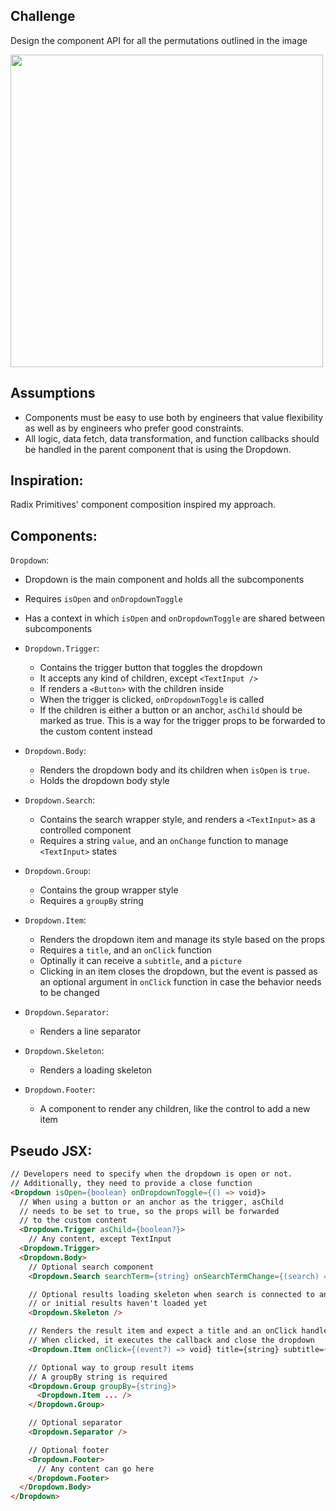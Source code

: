 ## Challenge

Design the component API for all the permutations outlined in the image

<img src="https://github.com/victorgaard/ashby-challenge/assets/13384559/545e0eba-884f-4d50-8677-fd457492e986" width="500px" height="auto" />

## Assumptions

- Components must be easy to use both by engineers that value flexibility as well as by engineers who prefer good constraints.
- All logic, data fetch, data transformation, and function callbacks should be handled in the parent component that is using the Dropdown.

## Inspiration:

Radix Primitives' component composition inspired my approach.

## Components:

`Dropdown`:

- Dropdown is the main component and holds all the subcomponents
- Requires `isOpen` and `onDropdownToggle`
- Has a context in which `isOpen` and `onDropdownToggle` are shared between subcomponents

- `Dropdown.Trigger`:

  - Contains the trigger button that toggles the dropdown
  - It accepts any kind of children, except `<TextInput />`
  - If renders a `<Button>` with the children inside
  - When the trigger is clicked, `onDropdownToggle` is called
  - If the children is either a button or an anchor, `asChild` should be marked as true. This is a way for the trigger props to be forwarded to the custom content instead

- `Dropdown.Body`:

  - Renders the dropdown body and its children when `isOpen` is `true`.
  - Holds the dropdown body style

- `Dropdown.Search`:

  - Contains the search wrapper style, and renders a `<TextInput>` as a controlled component
  - Requires a string `value`, and an `onChange` function to manage `<TextInput>` states

- `Dropdown.Group`:

  - Contains the group wrapper style
  - Requires a `groupBy` string

- `Dropdown.Item`:

  - Renders the dropdown item and manage its style based on the props
  - Requires a `title`, and an `onClick` function
  - Optinally it can receive a `subtitle`, and a `picture`
  - Clicking in an item closes the dropdown, but the event is passed as an optional argument in `onClick` function in case the behavior needs to be changed

- `Dropdown.Separator`:

  - Renders a line separator

- `Dropdown.Skeleton`:

  - Renders a loading skeleton

- `Dropdown.Footer`:
  - A component to render any children, like the control to add a new item

## Pseudo JSX:

```HTML
// Developers need to specify when the dropdown is open or not.
// Additionally, they need to provide a close function
<Dropdown isOpen={boolean} onDropdownToggle={() => void}>
  // When using a button or an anchor as the trigger, asChild
  // needs to be set to true, so the props will be forwarded
  // to the custom content
  <Dropdown.Trigger asChild={boolean?}>
    // Any content, except TextInput
  <Dropdown.Trigger>
  <Dropdown.Body>
    // Optional search component
    <Dropdown.Search searchTerm={string} onSearchTermChange={(search) => void} />

    // Optional results loading skeleton when search is connected to an API,
    // or initial results haven't loaded yet
    <Dropdown.Skeleton />

    // Renders the result item and expect a title and an onClick handler
    // When clicked, it executes the callback and close the dropdown
    <Dropdown.Item onClick={(event?) => void} title={string} subtitle={string?} picture={string?} />

    // Optional way to group result items
    // A groupBy string is required
    <Dropdown.Group groupBy={string}>
      <Dropdown.Item ... />
    </Dropdown.Group>

    // Optional separator
    <Dropdown.Separator />

    // Optional footer
    <Dropdown.Footer>
      // Any content can go here
    </Dropdown.Footer>
  </Dropdown.Body>
</Dropdown>
```
